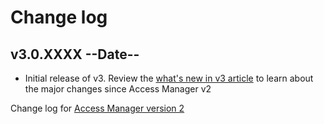 # Change log

## v3.0.XXXX --Date--
- Initial release of v3. Review the [what's new in v3 article](./whats-new.md) to learn about the major changes since Access Manager v2

Change log for [Access Manager version 2](https://docs.lithnet.io/ams/v2.0/change-log)